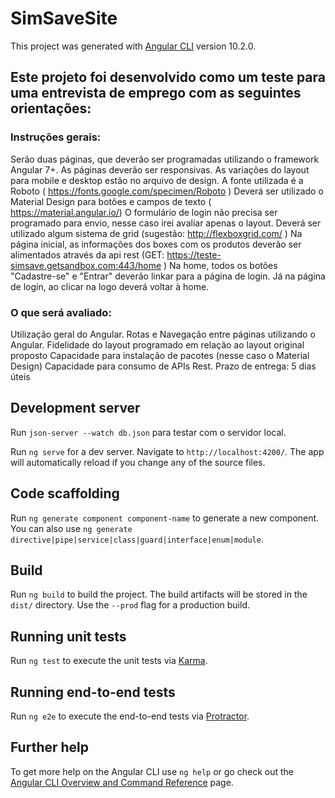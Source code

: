 

# SimSaveSite

This project was generated with [Angular CLI](https://github.com/angular/angular-cli) version 10.2.0.

## Este projeto foi desenvolvido como um teste para uma entrevista de emprego com as seguintes orientações:

### Instruções gerais:
Serão duas páginas, que deverão ser programadas utilizando o framework Angular 7+.
As páginas deverão ser responsivas. As variações do layout para mobile e desktop estão no arquivo de design.
A fonte utilizada é a Roboto (  https://fonts.google.com/specimen/Roboto )
Deverá ser utilizado o Material Design para botões e campos de texto ( https://material.angular.io/)
O formulário de login não precisa ser programado para envio, nesse caso irei avaliar apenas o layout.
Deverá ser utilizado algum sistema de grid (sugestão: http://flexboxgrid.com/ )
Na página inicial, as informações dos boxes com os produtos deverão ser alimentados através da api rest (GET: https://teste-simsave.getsandbox.com:443/home )
Na home, todos os botões "Cadastre-se" e "Entrar" deverão linkar para a página de login. Já na página de login, ao clicar na logo deverá voltar à home.

### O que será avaliado:
Utilização geral do Angular. 
Rotas e Navegação entre páginas utilizando o Angular. 
Fidelidade do layout programado em relação ao layout original proposto
Capacidade para instalação de pacotes (nesse caso o Material Design)
Capacidade para consumo de APIs Rest.
Prazo de entrega: 5 dias úteis


## Development server

Run `json-server --watch db.json` para testar com o servidor local.

Run `ng serve` for a dev server. Navigate to `http://localhost:4200/`. The app will automatically reload if you change any of the source files.

## Code scaffolding

Run `ng generate component component-name` to generate a new component. You can also use `ng generate directive|pipe|service|class|guard|interface|enum|module`.

## Build

Run `ng build` to build the project. The build artifacts will be stored in the `dist/` directory. Use the `--prod` flag for a production build.

## Running unit tests

Run `ng test` to execute the unit tests via [Karma](https://karma-runner.github.io).

## Running end-to-end tests

Run `ng e2e` to execute the end-to-end tests via [Protractor](http://www.protractortest.org/).

## Further help

To get more help on the Angular CLI use `ng help` or go check out the [Angular CLI Overview and Command Reference](https://angular.io/cli) page.

